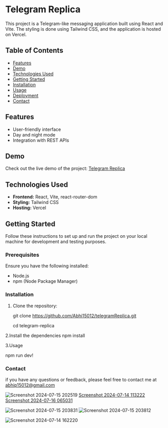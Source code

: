 # Telegram Replica

This project is a Telegram-like messaging application built using React and Vite. The styling is done using Tailwind CSS, and the application is hosted on Vercel.

## Table of Contents

- [Features](#features)
- [Demo](#demo)
- [Technologies Used](#technologies-used)
- [Getting Started](#getting-started)
- [Installation](#installation)
- [Usage](#usage)
- [Deployment](#deployment)
- [Contact](#contact)

## Features


- User-friendly interface
- Day and night mode
- Integration with REST APIs

## Demo

Check out the live demo of the project: [Telegram Replica](https://telegram-replica-flax.vercel.app/)

## Technologies Used

- **Frontend:** React, Vite, react-router-dom
- **Styling:** Tailwind CSS
- **Hosting:** Vercel

## Getting Started

Follow these instructions to set up and run the project on your local machine for development and testing purposes.

### Prerequisites

Ensure you have the following installed:

- Node.js
- npm (Node Package Manager) 

### Installation

1. Clone the repository:

   git clone https://github.com/Abhi15012/telegramReplica.git

   cd telegram-replica
  
2.Install the dependencies
   npm install

3.Usage

  npm run dev!


### Contact 
if you have any questions or feedback, please feel free to contact me at abhip15012@gmail.com


 ![Screenshot 2024-07-15 202519](https://github.com/user-attachments/assets/bb7b27b7-c76a-4864-8844-98ecedcfb8dd) 
[Screenshot 2024-07-14 113222](https://github.com/user-attachments/assets/cfca10bd-6592-494b-bb1d-06c30144ed7e)
[Screenshot 2024-07-16 065031](https://github.com/user-attachments/assets/9aabae48-75ce-4ebe-ac37-0d3a17272e70)

![Screenshot 2024-07-15 203831](https://github.com/user-attachments/assets/55970cab-96af-4738-b8d3-237be254816e)
![Screenshot 2024-07-15 203812](https://github.com/user-attachments/assets/59da8de8-65c2-40a4-846d-fbb01fef46ad)

![Screenshot 2024-07-14 162220](https://github.com/user-attachments/assets/52346e44-3c55-46fc-acc7-4b51afd5a502)



   
